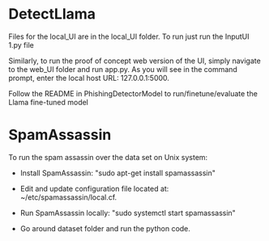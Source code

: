 # DetectLlama

Files for the local_UI are in the local_UI folder. To run just run the InputUI 1.py file

Similarly, to run the proof of concept web version of the UI, simply navigate to the web_UI folder and run app.py. As you will see in the command prompt, enter the local host URL: 127.0.0.1:5000.

Follow the README in PhishingDetectorModel to run/finetune/evaluate the Llama fine-tuned model



# SpamAssassin
To run the spam assassin over the data set on Unix system:

  - Install SpamAssassin: "sudo apt-get install spamassassin"
	
  - Edit and update configuration file located at: ~/etc/spamassassin/local.cf.
	
  - Run SpamAssassin locally: "sudo systemctl start spamassassin"
	
  - Go around dataset folder and run the python code. 
  
  
